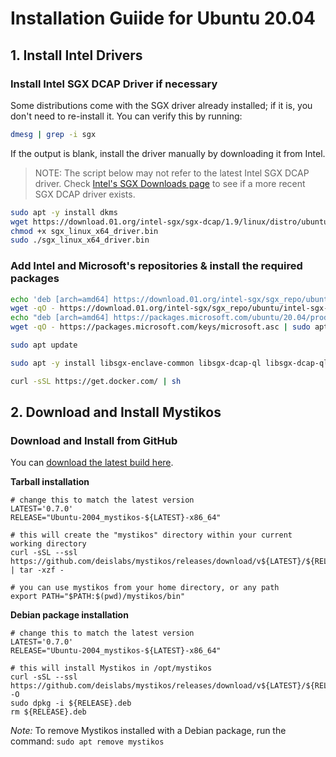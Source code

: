 # Installation Guiide for Ubuntu 20.04

## 1. Install Intel Drivers

### Install Intel SGX DCAP Driver if necessary

Some distributions come with the SGX driver already installed; if it is,
you don't need to re-install it. You can verify this by running:

```bash
dmesg | grep -i sgx
```

If the output is blank, install the driver manually by downloading it from Intel.

> NOTE: The script below may not refer to the latest Intel SGX DCAP driver.
> Check [Intel's SGX Downloads page](https://01.org/intel-software-guard-extensions/downloads)
> to see if a more recent SGX DCAP driver exists.

```bash
sudo apt -y install dkms
wget https://download.01.org/intel-sgx/sgx-dcap/1.9/linux/distro/ubuntu20.04-server/sgx_linux_x64_driver_1.36.2.bin -O sgx_linux_x64_driver.bin
chmod +x sgx_linux_x64_driver.bin
sudo ./sgx_linux_x64_driver.bin
```
### Add Intel and Microsoft's repositories & install the required packages

```bash
echo 'deb [arch=amd64] https://download.01.org/intel-sgx/sgx_repo/ubuntu focal main' | sudo tee /etc/apt/sources.list.d/intel-sgx.list
wget -qO - https://download.01.org/intel-sgx/sgx_repo/ubuntu/intel-sgx-deb.key | sudo apt-key add -
echo "deb [arch=amd64] https://packages.microsoft.com/ubuntu/20.04/prod focal main" | sudo tee /etc/apt/sources.list.d/msprod.list
wget -qO - https://packages.microsoft.com/keys/microsoft.asc | sudo apt-key add -

sudo apt update

sudo apt -y install libsgx-enclave-common libsgx-dcap-ql libsgx-dcap-ql-dev libsgx-quote-ex az-dcap-client libmbedtls-dev

curl -sSL https://get.docker.com/ | sh
```

## 2. Download and Install Mystikos

### Download and Install from GitHub

You can [download the latest build here](https://github.com/deislabs/mystikos/releases).

**Tarball installation**

```
# change this to match the latest version
LATEST='0.7.0'
RELEASE="Ubuntu-2004_mystikos-${LATEST}-x86_64"

# this will create the "mystikos" directory within your current working directory
curl -sSL --ssl https://github.com/deislabs/mystikos/releases/download/v${LATEST}/${RELEASE}.tar.gz | tar -xzf -

# you can use mystikos from your home directory, or any path
export PATH="$PATH:$(pwd)/mystikos/bin"
```

**Debian package installation**

```
# change this to match the latest version
LATEST='0.7.0'
RELEASE="Ubuntu-2004_mystikos-${LATEST}-x86_64"

# this will install Mystikos in /opt/mystikos
curl -sSL --ssl https://github.com/deislabs/mystikos/releases/download/v${LATEST}/${RELEASE}.deb -O
sudo dpkg -i ${RELEASE}.deb
rm ${RELEASE}.deb

```
*Note:* To remove Mystikos installed with a Debian package, run the command: `sudo apt remove mystikos`
